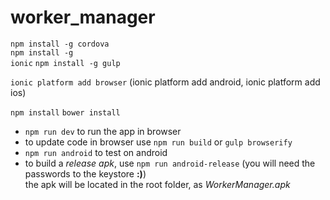 # worker_manager

<code>npm install -g cordova</code> </br>
<code>npm install -g ionic</code>
<code>npm install -g gulp</code>

<code>ionic platform add browser</code>
(ionic platform add android, ionic platform add ios)

<code>npm install</code>
<code>bower install</code>

<ul>
<li><code>npm run dev</code> to run the app in browser</li>
<li>to update code in browser use <code>npm run build</code> or <code>gulp browserify</code></li>
<li><code>npm run android</code> to test on android</li>
<li>to build a <i>release apk</i>, use <code>npm run android-release</code> (you will need the passwords to the keystore <b>:)</b>) </br>
the apk will be located in the root folder, as <i>WorkerManager.apk</i></li>
</ul>

